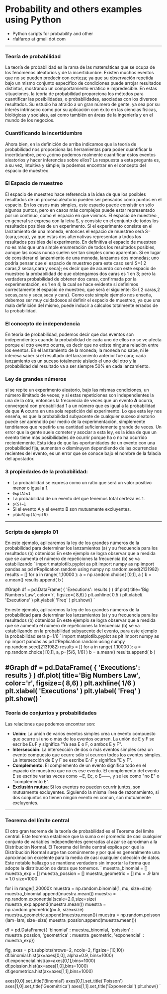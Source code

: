 # Probability and others examples using Python
- Python scripts for probability and other
- rfalfarop at gmail dot com
---
### Teoría de probabilidad
La teoría de probabilidad es la rama de las matemáticas que se ocupa de los fenómenos aleatorios y de la incertidumbre. Existen muchos eventos que no se pueden predecir con certeza; ya que su observación repetida bajo un mismo conjunto específico de condiciones puede arrojar resultados distintos, mostrando un comportamiento errático e impredecible. En estas situaciones, la teoría de probabilidad proporciona los métodos para cuantificar las posibilidades, o probabilidades, asociadas con los diversos resultados. Su estudio ha atraído a un gran número de gente, ya sea por su interés intrínseco como por su aplicación con éxito en las ciencias físicas, biológicas y sociales, así como también en áreas de la ingeniería y en el mundo de los negocios.
### Cuantificando la incertidumbre
Ahora bien, en la definición de arriba indicamos que la teoría de probabilidad nos proporciona las herramientas para poder cuantificar la incertidumbre, pero ¿cómo podemos realmente cuantificar estos eventos aleatorios y hacer inferencias sobre ellos? La respuesta a esta pregunta es, a su vez, intuitiva y simple; la podemos encontrar en el concepto del espacio de muestreo.
### El Espacio de muestreo
El espacio de muestreo hace referencia a la idea de que los posibles resultados de un proceso aleatorio pueden ser pensados como puntos en el espacio. En los casos más simples, este espacio puede consistir en sólo algunos puntos, pero en casos más complejos puede estar representado por un continuo, como el espacio en que vivimos. El espacio de muestreo , en general se expresa con la letra S, y consiste en el conjunto de todos los resultados posibles de un experimento. Si el experimento consiste en el lanzamiento de una moneda, entonces el espacio de muestreo será S={cara,seca}, ya que estas dos alternativas representan a todos los resultados posibles del experimento. En definitiva el espacio de muestreo no es más que una simple enumeración de todos los resultados posibles, aunque las cosas nunca suelen ser tan simples como aparentan. Si en lugar de considerar el lanzamiento de una moneda, lanzamos dos monedas; uno podría pensar que el espacio de muestreo para este caso será S={ 2 caras,2 secas,cara y seca}; es decir que de acuerdo con este espacio de muestreo la probabilidad de que obtengamos dos caras es 1 en 3; pero la verdadera probabilidad de obtener dos caras, confirmada por la experimentación, es 1 en 4; la cual se hace evidente si definimos correctamente el espacio de muestreo, que será el siguiente: S={ 2 caras,2 secas,cara y seca,seca y cara}. Como este simple ejemplo nos enseña, debemos ser muy cuidadosos al definir el espacio de muestreo, ya que una mala definición del mismo, puede inducir a cálculos totalmente errados de la probabilidad.
### El concepto de independencia
En teoría de probabilidad, podemos decir que dos eventos son independientes cuando la probabilidad de cada uno de ellos no se ve afecta porque el otro evento ocurra, es decir que no existe ninguna relación entre los eventos. En el lanzamiento de la moneda; la moneda no sabe, ni le interesa saber si el resultado del lanzamiento anterior fue cara; cada lanzamiento es un suceso totalmente aislado el uno del otro y la probabilidad del resultado va a ser siempre 50% en cada lanzamiento.
### Ley de grandes números
si se repite un experimento aleatorio, bajo las mismas condiciones, un número ilimitado de veces; y si estas repeticiones son independientes la una de la otra, entonces la frecuencia de veces que un evento **A** ocurra, convergerá con probabilidad 1 a un número que es igual a la probabilidad de que **A** ocurra en una sola repetición del experimento. Lo que esta ley nos enseña, es que la probabilidad subyacente de cualquier suceso aleatorio puede ser aprendido por medio de la experimentación, simplemente tendríamos que repetirlo una cantidad suficientemente grande de veces. Un error que la gente suele cometer y asociar a esta ley, es la idea de que un evento tiene más posibilidades de ocurrir porque ha o no ha ocurrido recientemente. Esta idea de que las oportunidades de un evento con una probabilidad fija, aumentan o disminuyen dependiendo de las ocurrencias recientes del evento, es un error que se conoce bajo el nombre de la falacia del apostador.
### 3 propiedades de la probabilidad:
- La probabilidad se expresa como un ratio que será un valor positivo menor o igual a 1.
- `
0≤p(A)≤1
`
- La probabilidad de un evento del que tenemos total certeza es 1.
- `
p(S)=1
`
- Si el evento A y el evento B son mutuamente excluyentes.
- `
p(A∪B)=p(A)+p(B)
`
---
### Scripts de ejemplo 01
En este ejemplo, aplicaremos la ley de los grandes números de la probabilidad
para determinar los lanzamientos (a) y su frecuencia para los resultados (b) 
obtenidos
En este ejemplo se logra observar que a medida que se aumenta el número de
repeticiones la frecuencia (b) se va estabilizando
`
import matplotlib.pyplot as plt
import numpy as np
import pandas as pd
#Replication random using numpy
np.random.seed(2131982)
results = []
for a in range( 1,10000 ):
    a = np.random.choice( [0,1], a )
    b = a.mean()
    results.append( b )

#Graph
df = pd.DataFrame( { 'Executions': results } )
df.plot( title='Big Numbers Law', color='r', figsize=( 8,6) )
plt.axhline( 0.5 )
plt.xlabel( 'Executions' )
plt.ylabel( 'Freq' )
plt.show()
`

En este ejemplo, aplicaremos la ley de los grandes números de la probabilidad
para determinar los lanzamientos (a) y su frecuencia para los resultados (b) 
obtenidos
En este ejemplo se logra observar que a medida que se aumenta el número de
repeticiones la frecuencia (b) se va estabilizando en la probabilidad subyacente
del evento, para este ejemplo la probabilidad sera p=1/6
`
import matplotlib.pyplot as plt
import numpy as np
import pandas as pd
#Replication random using numpy
np.random.seed(2131982)
results = []
for a in range( 1,10000 ):
    a = np.random.choice( [0,1], a, p=[5/6, 1/6] )
    b = a.mean()
    results.append( b )

#Graph
df = pd.DataFrame( { 'Executions': results } )
df.plot( title='Big Numbers Law', color='r', figsize=( 8,6) )
plt.axhline( 1/6 )
plt.xlabel( 'Executions' )
plt.ylabel( 'Freq' )
plt.show()
`
---
### Teoría de conjuntos y probabilidades
Las relaciones que podemos encontrar son:
- **Unión**: La unión de varios eventos simples crea un evento compuesto que ocurre si uno o más de los eventos ocurren. La unión de E y F se escribe E∪F y significa "Ya sea E o F, o ambos E y F".
- **Intersección**: La intersección de dos o más eventos simples crea un evento compuesto que ocurre sólo si ocurren todos los eventos simples. La intersección de E
y F se escribe E∩F y significa "E y F".
- **Complemento**: El complemento de un evento significa todo en el espacio de muestreo que no es ese evento. El complemento del evento E
se escribe varias veces como ∼E, Ec, o E⎯⎯⎯⎯, y se lee como "no E" o "complemento E".
- **Exclusión mutua**: Si los eventos no pueden ocurrir juntos, son mutuamente excluyentes. Siguiendo la misma línea de razonamiento, si dos conjuntos no tienen ningún evento en común, son mutuamente excluyentes.
---
### Teorema del límite central
El otro gran teorema de la teoría de probabilidad es el Teorema del límite central. Este teorema establece que la suma o el promedio de casi cualquier conjunto de variables independientes generadas al azar se aproximan a la Distribución Normal. El Teorema del límite central explica por qué la Distribución Normal surge tan comúnmente y por qué es generalmente una aproximación excelente para la media de casi cualquier colección de datos. Este notable hallazgo se mantiene verdadero sin importar la forma que adopte la distribución de datos que tomemos.
`
muestra_binomial = []
muestra_exp = []
muestra_possion = []
muestra_geometric = []
mu = .9
lam = 1.0
size=1000

for i in range(1,20000):
    muestra = np.random.binomial(1, mu, size=size)
    muestra_binomial.append(muestra.mean())
    muestra = np.random.exponential(scale=2.0,size=size)
    muestra_exp.append(muestra.mean())
    muestra = np.random.geometric(p=.5, size=size)
    muestra_geometric.append(muestra.mean())
    muestra = np.random.poisson (lam=lam, size=size)
    muestra_possion.append(muestra.mean()) 

df = pd.DataFrame({ 'binomial' : muestra_binomial, 
                     'poission' : muestra_possion,
                     'geometrica' : muestra_geometric,
                    'exponencial' : muestra_exp})

fig, axes = plt.subplots(nrows=2, ncols=2, figsize=(10,10))
df.binomial.hist(ax=axes[0,0], alpha=0.9, bins=1000)
df.exponencial.hist(ax=axes[0,1],bins=1000)
df.poission.hist(ax=axes[1,0],bins=1000)
df.geometrica.hist(ax=axes[1,1],bins=1000)

axes[0,0].set_title('Binomial')
axes[0,1].set_title('Poisson')
axes[1,0].set_title('Geométrica')
axes[1,1].set_title('Exponencial')
plt.show()
`
